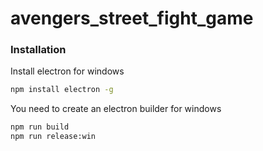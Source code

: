# avengers_street_fight_game

### Installation

Install electron for windows

```sh
npm install electron -g
```

You need to create an electron builder for windows

```sh
npm run build
npm run release:win
```
